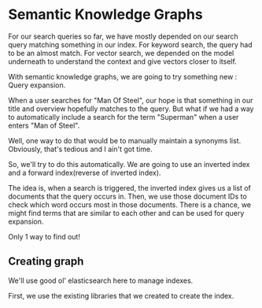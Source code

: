 # Semantic Knowledge Graphs

For our search queries so far, we have mostly depended on our search query matching something in our index.
For keyword search, the query had to be an almost match.
For vector search, we depended on the model underneath to understand the context and give vectors closer to itself.

With semantic knowledge graphs, we are going to try something new : Query expansion.

When a user searches for "Man Of Steel", our hope is that something in our title and overview hopefully matches to the query.
But what if we had a way to automatically include a search for the term "Superman" when a user enters "Man of Steel".

Well, one way to do that would be to manually maintain a synonyms list. Obviously, that's tedious and I ain't got time.

So, we'll try to do this automatically. We are going to use an inverted index and a forward index(reverse of inverted index).

The idea is, when a search is triggered, the inverted index gives us a list of documents that the query occurs in.
Then, we use those document IDs to check which word occurs most in those documents. There is a chance, we might find terms
that are similar to each other and can be used for query expansion.

Only 1 way to find out!

## Creating graph

We'll use good ol' elasticsearch here to manage indexes.

First, we use the existing libraries that we created to create the index.

